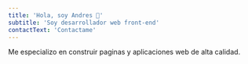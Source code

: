 ```yaml
---
title: 'Hola, soy Andres 👋'
subtitle: 'Soy desarrollador web front-end'
contactText: 'Contactame'
---
```


Me especializo en construir paginas y aplicaciones web de alta calidad.
